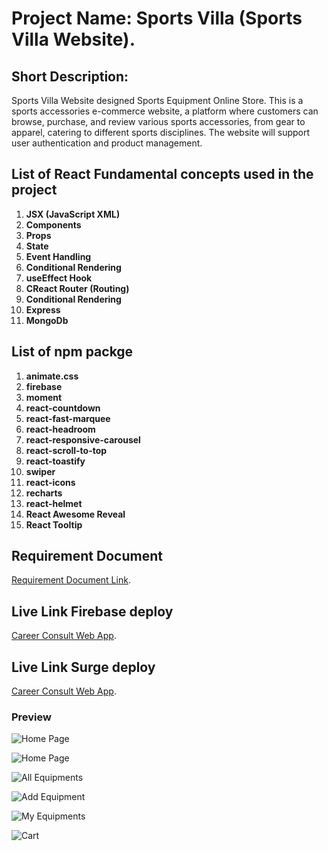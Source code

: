 # Project Name: Sports Villa (Sports Villa Website).

## Short Description:

Sports Villa Website designed Sports Equipment Online Store. This is a sports accessories e-commerce website, a platform where customers can browse, purchase, and review various sports accessories, from gear to apparel, catering to different sports disciplines. The website will support user authentication and product management.

## List of React Fundamental concepts used in the project

1. **JSX (JavaScript XML)**
2. **Components**
3. **Props**
4. **State**
5. **Event Handling**
6. **Conditional Rendering**
7. **useEffect Hook**
8. **CReact Router (Routing)**
9. **Conditional Rendering**
10. **Express**
11. **MongoDb**

## List of npm packge

1. **animate.css**
2. **firebase**
3. **moment**
4. **react-countdown**
5. **react-fast-marquee**
6. **react-headroom**
7. **react-responsive-carousel**
8. **react-scroll-to-top**
9. **react-toastify**
10. **swiper**
11. **react-icons**
12. **recharts**
13. **react-helmet**
14. **React Awesome Reveal**
15. **React Tooltip**

## Requirement Document

[Requirement Document Link](https://docs.google.com/document/d/1zl97jEDUtdadOGwHSV_fP1gShCwCxwk6DDhQbEpcfHY/edit?tab=t.0).

## Live Link Firebase deploy

[Career Consult Web App](https://sports-villa-54185.web.app/).

## Live Link Surge deploy

[Career Consult Web App](https://mz-sports-villa.surge.sh/).

### Preview

![Home Page](./src/assets/Home-Light.jpeg)

![Home Page](./src/assets/Home-Dark.jpeg)

![All Equipments](./src/assets/All%20Equipments.jpeg)

![Add Equipment](./src/assets/Add%20Equipment.jpeg)

![My Equipments](./src/assets/My%20Equipments.jpeg)

![Cart](./src/assets/Cart.jpeg)
